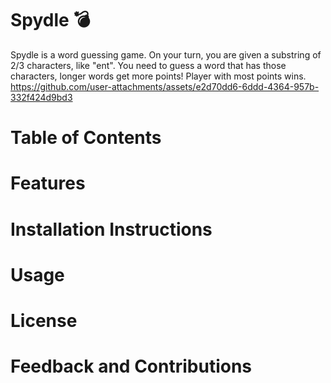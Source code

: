 # Spydle :bomb:

Spydle is a word guessing game. On your turn, you are given a substring of 2/3 characters, like "ent". You need to guess a word that has those characters, longer words get more points!
Player with most points wins.
https://github.com/user-attachments/assets/e2d70dd6-6ddd-4364-957b-332f424d9bd3

# Table of Contents
# Features
# Installation Instructions
# Usage
# License
# Feedback and Contributions
